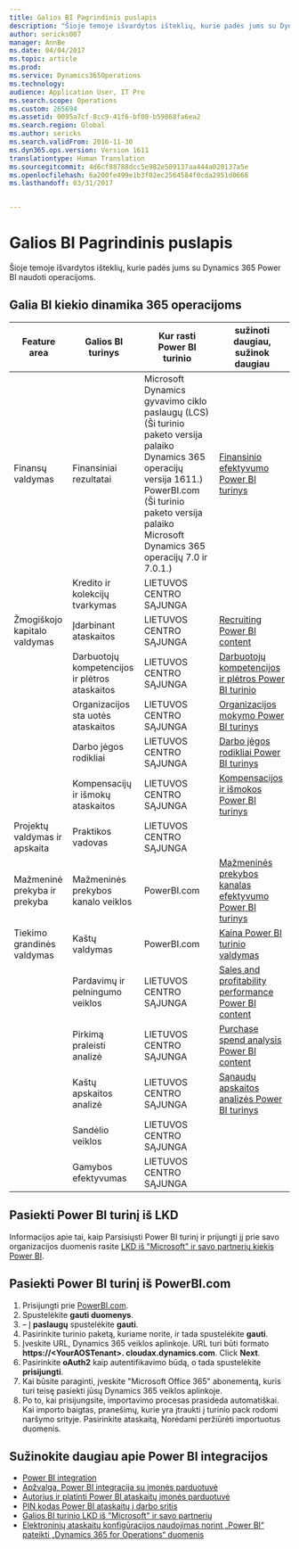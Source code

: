 ```yaml
---
title: Galios BI Pagrindinis puslapis
description: "Šioje temoje išvardytos išteklių, kurie padės jums su Dynamics 365 Power BI naudoti operacijoms."
author: sericks007
manager: AnnBe
ms.date: 04/04/2017
ms.topic: article
ms.prod: 
ms.service: Dynamics365Operations
ms.technology: 
audience: Application User, IT Pro
ms.search.scope: Operations
ms.custom: 265694
ms.assetid: 0095a7cf-8cc9-41f6-bf00-b59868fa6ea2
ms.search.region: Global
ms.author: sericks
ms.search.validFrom: 2016-11-30
ms.dyn365.ops.version: Version 1611
translationtype: Human Translation
ms.sourcegitcommit: 4d6cf88788dcc5e982e509137aa444a020137a5e
ms.openlocfilehash: 6a200fe499e1b3f02ec2564584f0cda2951d0668
ms.lasthandoff: 03/31/2017


---
```


# <a name="power-bi-home-page"></a>Galios BI Pagrindinis puslapis

Šioje temoje išvardytos išteklių, kurie padės jums su Dynamics 365 Power BI naudoti operacijoms.

<a name="power-bi-content-for-dynamics-365-for-operations"></a>Galia BI kiekio dinamika 365 operacijoms
------------------------------------------------

| **Feature area**                  | **Galios BI turinys**                          | **Kur rasti Power BI turinio**                                                                                                                                                                                         | **sužinoti daugiau, sužinok daugiau**                                                                                                                                                               |
|-----------------------------------|-----------------------------------------------|--------------------------------------------------------------------------------------------------------------------------------------------------------------------------------------------------------------------------------|------------------------------------------------------------------------------------------------------------------------------------------------------------------------------|
| Finansų valdymas              | Finansiniai rezultatai                         | Microsoft Dynamics gyvavimo ciklo paslaugų (LCS) (Ši turinio paketo versija palaiko Dynamics 365 operacijų versija 1611.) PowerBI.com (Ši turinio paketo versija palaiko Microsoft Dynamics 365 operacijų 7.0 ir 7.0.1.) | [Finansinio efektyvumo Power BI turinys](financial-performance-power-bi-content-pack.md)                                               |
|                                   | Kredito ir kolekcijų tvarkymas             | LIETUVOS CENTRO SĄJUNGA                                                                                                                                                                                                                            |                                                                                                                                                                              |
| Žmogiškojo kapitalo valdymas          | Įdarbinant ataskaitos                            | LIETUVOS CENTRO SĄJUNGA                                                                                                                                                                                                                            | [Recruiting Power BI content](recruiting-analysis-power-bi-content-pack.md)                                                       |
|                                   | Darbuotojų kompetencijos ir plėtros ataskaitos | LIETUVOS CENTRO SĄJUNGA                                                                                                                                                                                                                            | [Darbuotojų kompetencijos ir plėtros Power BI turinio](employee-competencies-and-development-analysis-power-bi-content-pack.md) |
|                                   | Organizacijos sta uotės ataskaitos               | LIETUVOS CENTRO SĄJUNGA                                                                                                                                                                                                                            | [Organizacijos mokymo Power BI turinys](organizational-training-analysis-power-bi-content-pack.md)                             |
|                                   | Darbo jėgos rodikliai                             | LIETUVOS CENTRO SĄJUNGA                                                                                                                                                                                                                            | [Darbo jėgos rodikliai Power BI turinys](workforce-analysis-power-bi-content-pack.md)                                                 |
|                                   | Kompensacijų ir išmokų ataskaitos             | LIETUVOS CENTRO SĄJUNGA                                                                                                                                                                                                                            | [Kompensacijos ir išmokos Power BI turinys](compensation-and-benefits-analysis-power-bi-content-pack.md)                         |
| Projektų valdymas ir apskaita | Praktikos vadovas                              | LIETUVOS CENTRO SĄJUNGA                                                                                                                                                                                                                            |                                                                                                                                                                              |
| Mažmeninė prekyba ir prekyba               | Mažmeninės prekybos kanalo veiklos                    | PowerBI.com                                                                                                                                                                                                                    | [Mažmeninės prekybos kanalas efektyvumo Power BI turinys](retail-channel-performance-dashboard-power-bi-data.md)                 |
| Tiekimo grandinės valdymas           | Kaštų valdymas                               | PowerBI.com                                                                                                                                                                                                                    |  [Kaina Power BI turinio valdymas](cost-management-content-pack.md)                                                          |
|                                   | Pardavimų ir pelningumo veiklos           | LIETUVOS CENTRO SĄJUNGA                                                                                                                                                                                                                            | [Sales and profitability performance Power BI content](sales-profitability-performance-content-pack.md)          |
|                                   | Pirkimą praleisti analizė                       | LIETUVOS CENTRO SĄJUNGA                                                                                                                                                                                                                            | [Purchase spend analysis Power BI content](purchase-content-pack-for-power-bi.md)                                                 |
|                                   | Kaštų apskaitos analizė                      | LIETUVOS CENTRO SĄJUNGA                                                                                                                                                                                                                            | [Sąnaudų apskaitos analizės Power BI turinys](cost-accounting-analysis-content-pack.md)                                         |
|                                   | Sandėlio veiklos                         | LIETUVOS CENTRO SĄJUNGA                                                                                                                                                                                                                            |                                                                                                                                                                              |
|                                   | Gamybos efektyvumas                        | LIETUVOS CENTRO SĄJUNGA                                                                                                                                                                                                                            |                                                                                                                                                                              |

## <a name="access-power-bi-content-from-lcs"></a>Pasiekti Power BI turinį iš LKD
Informacijos apie tai, kaip Parsisiųsti Power BI turinį ir prijungti jį prie savo organizacijos duomenis rasite [LKD iš "Microsoft" ir savo partnerių kiekis Power BI](power-bi-content-microsoft-partners.md).

## <a name="access-power-bi-content-from-powerbicom"></a>Pasiekti Power BI turinį iš PowerBI.com
1.  Prisijungti prie [PowerBI.com](https://www.powerbi.com/).
2.  Spustelėkite **gauti duomenys**.
3.  – Į **paslaugų** spustelėkite **gauti**.
4.  Pasirinkite turinio paketą, kuriame norite, ir tada spustelėkite **gauti**.
5.  Įveskite URL, Dynamics 365 veiklos aplinkoje. URL turi būti formato **https://&lt;YourAOSTenant&gt;. cloudax.dynamics.com**. Click **Next**.
6.  Pasirinkite **oAuth2** kaip autentifikavimo būdą, o tada spustelėkite **prisijungti**.
7.  Kai būsite paraginti, įveskite "Microsoft Office 365" abonementą, kuris turi teisę pasiekti jūsų Dynamics 365 veiklos aplinkoje.
8.  Po to, kai prisijungsite, importavimo procesas prasideda automatiškai. Kai importo baigtas, pranešimų, kurie yra įtraukti į turinio pack rodomi naršymo srityje. Pasirinkite ataskaitą, Norėdami peržiūrėti importuotus duomenis.

## <a name="learn-more-about-the-power-bi-integration"></a>Sužinokite daugiau apie Power BI integracijos
-   [Power BI integration](power-bi-integration.md)
-   [Apžvalga, Power BI integracija su įmonės parduotuvė](power-bi-integration-entity-store.md)
-   [Autorius ir platinti Power BI ataskaitų įmonės parduotuvė](author-distribute-power-bi-reports.md)
-   [PIN kodas Power BI ataskaitų į darbo sritis](pin-power-bi-reports.md)
-   [Galios BI turinio LKD iš "Microsoft" ir savo partnerių](power-bi-content-microsoft-partners.md)
-   [Elektroninių ataskaitų konfigūracijos naudojimas norint „Power BI“ pateikti „Dynamics 365 for Operations“ duomenis](general-electronic-reporting-report-configuration-get-data-powerbi.md)






